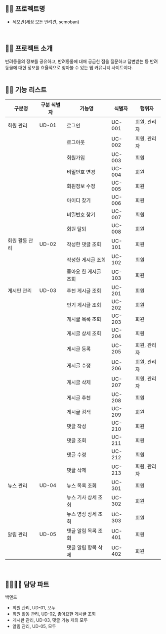 ## 🏴‍☠️ 프로젝트명
- 세모반(세상 모든 반려견, semoban)  
<br/>

## 🏴‍☠️ 프로젝트 소개
반려동물의 정보를 공유하고, 반려동물에 대해 궁금한 점을 질문하고 답변받는 등 반려동물에 대한 정보를 효율적으로 찾아볼 수 있는 웹 커뮤니티 사이트이다.  
<br/>

## 🏴‍☠️ 기능 리스트

|  	 구분명 	         |  	 구분 식별자 	 |  	 기능명 	                |  	 식별자 	 |  	 행위자 	       |
|-------------------|----------------|--------------------------|-----------|-----------------|
|  	 회원 관리 	      |  	 UD-01 	       |  	 로그인 	                |  	 UC-001 	 |  	 회원, 관리자 	 |
|                   |                |  	 로그아웃 	              |  	 UC-002 	 |  	 회원, 관리자 	 |
|                   |                |  	 회원가입 	              |  	 UC-003 	 |  	 회원 	         |
|                   |                |  	 비밀번호 변경 	         |  	 UC-004 	 |  	 회원 	         |
|                   |                |  	 회원정보 수정 	         |  	 UC-005 	 |  	 회원 	         |
|                   |                |  	 아이디 찾기 	           |  	 UC-006 	 |  	 회원 	         |
|                   |                |  	 비밀번호 찾기 	         |  	 UC-007 	 |  	 회원 	         |
|                   |                |  	 회원 탈퇴 	             |  	 UC-008 	 |  	 회원 	         |
|  	 회원 활동 관리 	 |  	 UD-02 	       |  	 작성한 댓글 조회 	      |  	 UC-101 	 |  	 회원 	         |
|                   |                |  	 작성한 게시글 조회 	    |  	 UC-102 	 |  	 회원 	         |
|                   |                |  	 좋아요 한 게시글 조회 	 |  	 UC-103 	 |  	 회원 	         |
|  	 게시판 관리 	    |  	 UD-03 	       |  	 추천 게시글 조회 	      |  	 UC-201 	 |  	 회원 	         |
|                   |                |  	 인기 게시글 조회 	      |  	 UC-202 	 |  	 회원 	         |
|                   |                |  	 게시글 목록 조회 	      |  	 UC-203 	 |  	 회원 	         |
|                   |                |  	 게시글 상세 조회 	      |  	 UC-204 	 |  	 회원 	         |
|                   |                |  	 게시글 등록 	           |  	 UC-205 	 |  	 회원, 관리자 	 |
|                   |                |  	 게시글 수정 	           |  	 UC-206 	 |  	 회원, 관리자 	 |
|                   |                |  	 게시글 삭제 	           |  	 UC-207 	 |  	 회원, 관리자 	 |
|                   |                |  	 게시글 추천 	           |  	 UC-208 	 |  	 회원 	         |
|                   |                |  	 게시글 검색 	           |  	 UC-209 	 |  	 회원 	         |
|                   |                |  	 댓글 작성 	             |  	 UC-210 	 |  	 회원 	         |
|                   |                |  	 댓글 조회 	             |  	 UC-211 	 |  	 회원 	         |
|                   |                |  	 댓글 수정 	             |  	 UC-212 	 |  	 회원 	         |
|                   |                |  	 댓글 삭제 	             |  	 UC-213 	 |  	 회원, 관리자 	 |
|  	 뉴스 관리 	      |  	 UD-04 	       |  	 뉴스 목록 조회 	        |  	 UC-301 	 |  	 회원 	         |
|                   |                |  	 뉴스 기사 상세 조회 	   |  	 UC-302 	 |  	 회원 	         |
|                   |                |  	 뉴스 영상 상세 조회 	   |  	 UC-303 	 |  	 회원 	         |
|  	 알림 관리 	      |  	 UD-05 	       |  	 댓글 알림 목록 조회 	   |  	 UC-401 	 |  	 회원 	         |
|                   |                |  	 댓글 알림 항목 삭제 	   |  	 UC-402 	 |  	 회원 	         |  
<br/>

## 👨‍👩‍👧‍👦 담당 파트

백엔드 
- 회원 관리, UD-01, 모두
- 회원 활동 관리, UD-02, 좋아요한 게시글 조회
- 게시판 관리, UD-03, 댓글 기능 제외 모두
- 알림 관리, UD-05, 모두
